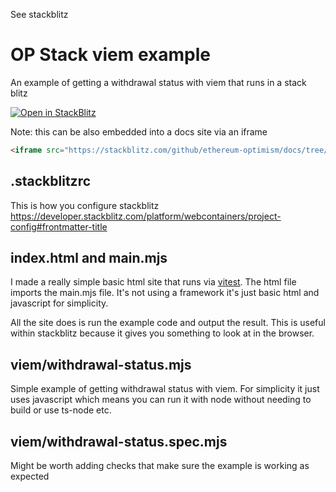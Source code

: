 See stackblitz

# OP Stack viem example

An example of getting a withdrawal status with viem that runs in a stack blitz

[![Open in StackBlitz](https://developer.stackblitz.com/img/open_in_stackblitz.svg)](https://stackblitz.com/github/ethereum-optimism/docs/tree/01-03-feat_Add_404_page/examples?file=viem%2Fwithdrawal-status.mjs)

Note: this can be also embedded into a docs site via an iframe

```html
<iframe src="https://stackblitz.com/github/ethereum-optimism/docs/tree/01-03-feat_Add_404_page/examples?file=viem%2Fwithdrawal-status.mjs"></iframe>
```

## .stackblitzrc

This is how you configure stackblitz https://developer.stackblitz.com/platform/webcontainers/project-config#frontmatter-title

## index.html and main.mjs

I made a really simple basic html site that runs via [vitest](https://vitest.dev/). The html file imports the main.mjs file. It's not using a framework it's just basic html and javascript for simplicity.

All the site does is run the example code and output the result. This is useful within stackblitz because it gives you something to look at in the browser.

## viem/withdrawal-status.mjs

Simple example of getting withdrawal status with viem. For simplicity it just uses javascript which means you can run it with node without needing to build or use ts-node etc.

## viem/withdrawal-status.spec.mjs

Might be worth adding checks that make sure the example is working as expected
